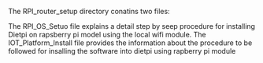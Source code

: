 The RPI_router_setup directory conatins two files:

The RPI_OS_Setuo file explains a detail step by seep procedure for installing Dietpi on rapsberry pi model using the local wifi module.
The IOT_Platform_Install file provides the information about the procedure to be followed for insalling the software into dietpi using rapberry pi module

